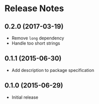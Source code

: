 # Release Notes

## 0.2.0 (2017-03-19)

- Remove `long` dependency
- Handle too short strings

## 0.1.1 (2015-06-30)

- Add description to package specification

## 0.1.0 (2015-06-29)

- Initial release
